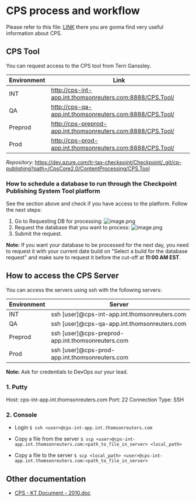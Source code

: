 # CPS process and workflow

Please refer to this file: [LINK](/.attachments/KT%20Document%201-8597e405-8b2a-48c6-b2ba-18f268a80e53.doc) there you are gonna find very useful information about CPS.
## CPS Tool
You can request access to the CPS tool from Terri Ganssley.

| Environment | Link |
|-------------|------|
|INT          |http://cps-int-app.int.thomsonreuters.com:8888/CPS.Tool/|
|QA           |http://cps-qa-app.int.thomsonreuters.com:8888/CPS.Tool/|
|Preprod      |http://cps-preprod-app.int.thomsonreuters.com:8888/CPS.Tool/|
|Prod         |http://cps-prod-app.int.thomsonreuters.com:8888/CPS.Tool/|

_Repository:_ https://dev.azure.com/tr-tax-checkpoint/Checkpoint/_git/cp-publishing?path=/CpsCore2.0/ContentProcessing/CPS.Tool

### How to schedule a database to run through the Checkpoint Publishing System Tool platform

See the section above and check if you have access to the platform. Follow the next steps:


1. Go to Requesting DB for processing:
![image.png](/.attachments/image-dbf8ee55-29e4-468b-ae87-bc6c52ff146d.png)
2. Request the database that you want to process:
![image.png](/.attachments/image-9f18190d-9519-43fc-b7a4-2ef49bd20621.png)
3. Submit the request.

**Note:** If you want your database to be processed for the next day, you need to request it with your current date build on "Select a build for the database request" and make sure to request it before the cut-off at **11:00 AM EST**.

## How to access the CPS Server

You can access the servers using ssh with the following servers:


| Environment | Server |
|--|--|
| INT | ssh [user]@cps-int-app.int.thomsonreuters.com |
| QA  | ssh [user]@cps-qa-app.int.thomsonreuters.com |
| Preprod | ssh [user]@cps-preprod-app.int.thomsonreuters.com |
| Prod | ssh [user]@cps-prod-app.int.thomsonreuters.com |


**Note:** Ask for credentials to DevOps our your lead.

### 1. Putty
Host: cps-int-app.int.thomsonreuters.com
Port: 22
Connection Type: SSH

### 2. Console

- Login
`$ ssh <user>@cps-int-app.int.thomsonreuters.com`

- Copy a file from the server
`$ scp <user>@cps-int-app.int.thomsonreuters.com:<path_to_file_in_server> <local_path>`

- Copy a file to the server
`$ scp <local_path> <user>@cps-int-app.int.thomsonreuters.com:<path_to_file_in_server>`

## Other documentation
- [CPS - KT Document - 2010.doc](/.attachments/CPS%20-%20KT%20Document%20-%202010-f6152c66-c8ee-4f5d-9596-d15def54c76b.doc)